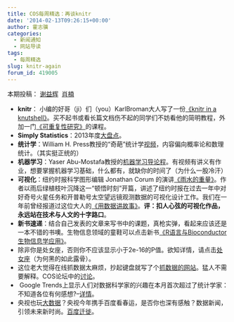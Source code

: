 ```yaml
---
title: COS每周精选：再谈knitr
date: '2014-02-13T09:26:15+00:00'
author: 霍志骥
categories:
  - 新闻通知
  - 网站导读
tags:
  - 每周精选
slug: knitr-again
forum_id: 419005
---
```


本期投稿： [谢益辉](http://yihui.name/)  [肖楠](http://www.road2stat.com/)

  * **knitr**： 小编的好哥（ji）们（you）KarlBroman大人写了一份[《knitr in a knutshell》](http://kbroman.github.io/knitr_knutshell/)。买不起书或看长篇文档伤不起的同学们不妨看他的简明教程，外加一门[《可重复性研究》](http://kbroman.github.io/Tools4RR/)的课程。<!--more-->
  * **Simply Statistics**：2013年度[大盘点](http://simplystatistics.org/2013/12/20/a-non-comprehensive-list-of-awesome-things-other-people-did-this-year/)。
  * **统计学**：William H. Press教授的“奇葩”统计学[视频](http://opinionatedlessons.org)，内容偏向概率论和数理统计。（其实挺正统的）
  * **机器学习**：Yaser Abu-Mostafa教授的[机器学习导论程](http://work.caltech.edu/telecourse)。有视频有讲义有作业，想要掌握机器学习基础，什么都有，就缺你的时间了（为什么一股冷汗）
  * **可视化**：纽约时报科学图形编辑 Jonathan Corum 的演讲[《雨水的重量》](http://style.org/visualized/)。作者以雨后绿植枝叶沉降这一“顿悟时刻”开篇，讲述了纽约时报在过去一年中对好奇号火星任务和开普勒号太空望远镜观测数据的可视化设计工作。我们在一年前曾经报道过这位大人的[《用数据讲故事》](/2013/03/storytelling-with-data/)。**评：扣人心弦的可视化作品，永远站在技术与人文的十字路口**。
  * **新书速递**：结合自己发表的文章来写书中的课题，真枪实弹，看起来应该还是一本不错的书噢。生物信息领域的童鞋可以点击新书[《R语言与Bioconductor生物信息学应用》](http://bbs.sciencenet.cn/blog-907017-762545.html)。
  * 除非你是处女座，否则你不应该显示小于2e-16的P值。欲知详情，请点击[处女座](https://cos.name/cn/topic/141392)（为何黑的如此露骨）。
  * 这位老大觉得在线抓数据太麻烦，抄起键盘就写了个[抓数据的网站](http://www.datafiddle.net)。猛人不需要解释。COS论坛中的[讨论](https://cos.name/cn/topic/144377)。
  *  Google Trends上显示人们对数据科学家的兴趣在本月首次超过了统计学家：不知道各位有何感想?–[详情](http://flowingdata.com/2013/12/18/data-scientist-surpasses-statistician-on-google-trends/)。
  * 央视也玩[大数据](http://tech.163.com/14/0126/10/9JGPM6HJ00094MOK.html)？央视今年携手百度看春运，是否你也深有感触？数据新闻，引领未来新时尚。[百度迁徙](http://qianxi.baidu.com/)。
